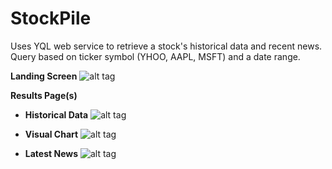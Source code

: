 # StockPile

Uses YQL web service to retrieve a stock's historical data and recent news. Query based on ticker symbol (YHOO, AAPL, MSFT) and a date range.

**Landing Screen**
![alt tag](https://raw.github.com/v-Lu/StockPile/master/screenshots/MainActivity.png)

**Results Page(s)**

- **Historical Data**
![alt tag](https://raw.github.com/v-Lu/StockPile/master/screenshots/MainActivity.png)

- **Visual Chart**
![alt tag](https://raw.github.com/v-Lu/StockPile/master/screenshots/MainActivity.png)

- **Latest News**
![alt tag](https://raw.github.com/v-Lu/StockPile/master/screenshots/MainActivity.png)


